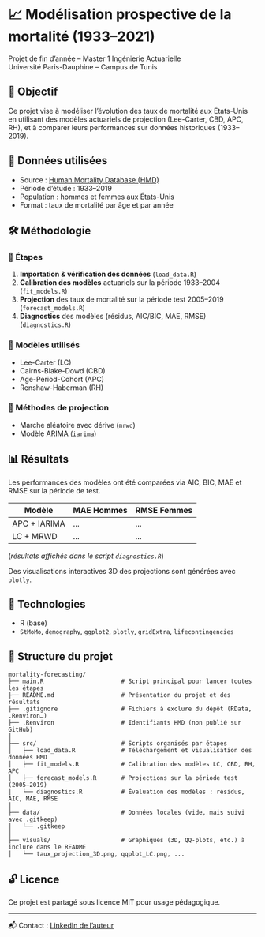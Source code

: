 
# 📈 Modélisation prospective de la mortalité (1933–2021)

Projet de fin d’année – Master 1 Ingénierie Actuarielle  
Université Paris-Dauphine – Campus de Tunis

## 🎯 Objectif

Ce projet vise à modéliser l’évolution des taux de mortalité aux États-Unis en utilisant des modèles actuariels de projection (Lee-Carter, CBD, APC, RH), et à comparer leurs performances sur données historiques (1933–2019).

## 🧰 Données utilisées

- Source : [Human Mortality Database (HMD)](https://www.mortality.org)
- Période d’étude : 1933–2019
- Population : hommes et femmes aux États-Unis
- Format : taux de mortalité par âge et par année

## 🛠️ Méthodologie

### 🔹 Étapes
1. **Importation & vérification des données** (`load_data.R`)
2. **Calibration des modèles** actuariels sur la période 1933–2004 (`fit_models.R`)
3. **Projection** des taux de mortalité sur la période test 2005–2019 (`forecast_models.R`)
4. **Diagnostics** des modèles (résidus, AIC/BIC, MAE, RMSE) (`diagnostics.R`)

### 🔹 Modèles utilisés
- Lee-Carter (LC)
- Cairns-Blake-Dowd (CBD)
- Age-Period-Cohort (APC)
- Renshaw-Haberman (RH)

### 🔹 Méthodes de projection
- Marche aléatoire avec dérive (`mrwd`)
- Modèle ARIMA (`iarima`)

## 📊 Résultats

Les performances des modèles ont été comparées via AIC, BIC, MAE et RMSE sur la période de test.

| Modèle | MAE Hommes | RMSE Femmes |
|--------|------------|-------------|
| APC + IARIMA | ... | ... |  
| LC + MRWD | ... | ... |  
(_résultats affichés dans le script `diagnostics.R`_)

Des visualisations interactives 3D des projections sont générées avec `plotly`.

## 💼 Technologies

- R (base)
- `StMoMo`, `demography`, `ggplot2`, `plotly`, `gridExtra`, `lifecontingencies`

## 📁 Structure du projet

```
mortality-forecasting/
├── main.R                      # Script principal pour lancer toutes les étapes
├── README.md                   # Présentation du projet et des résultats
├── .gitignore                  # Fichiers à exclure du dépôt (RData, .Renviron…)
├── .Renviron                   # Identifiants HMD (non publié sur GitHub)
│
├── src/                        # Scripts organisés par étapes
│   ├── load_data.R             # Téléchargement et visualisation des données HMD
│   ├── fit_models.R            # Calibration des modèles LC, CBD, RH, APC
│   ├── forecast_models.R       # Projections sur la période test (2005–2019)
│   └── diagnostics.R           # Évaluation des modèles : résidus, AIC, MAE, RMSE
│
├── data/                       # Données locales (vide, mais suivi avec .gitkeep)
│   └── .gitkeep
│
├── visuals/                    # Graphiques (3D, QQ-plots, etc.) à inclure dans le README
│   └── taux_projection_3D.png, qqplot_LC.png, ...

```

## 🔓 Licence

Ce projet est partagé sous licence MIT pour usage pédagogique.

---

📬 Contact : [LinkedIn de l’auteur](https://www.linkedin.com/in/w-steve-giovanni-tapsoba)

